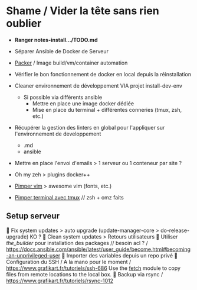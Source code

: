 # Shame / Vider la tête sans rien oublier

- **Ranger notes-install.../TODO.md**
- Séparer Ansible de Docker de Serveur

- [Packer](https://www.packer.io/) / Image build/vm/container automation

- Vérifier le bon fonctionnement de docker en local depuis la réinstallation

- Cleaner environnement de développement VIA projet install-dev-env
  - Si possible via différents ansible
    - Mettre en place une image docker dédiée
    - Mise en place du terminal + différentes conneries (tmux, zsh, etc.)

- Récupérer la gestion des linters en global pour l'appliquer sur l'environnement de developpement
  - .md
  - ansible

- Mettre en place l'envoi d'emails > 1 serveur ou 1 conteneur par site ?

- Oh my zeh > plugins docker++

- [Pimper vim](https://github.com/amix/vimrc) > awesome vim (fonts, etc.)

- [Pimper terminal avec tmux](https://www.grafikart.fr/tutoriels/pimp-my-shell-750) // zsh + omz faits

## Setup serveur

🐛 Fix system updates > auto upgrade (update-manager-core > do-release-upgrade) KO ?
🐛 Clean system updates > Retours utilisateurs
🌱 Utiliser *the_builder* pour installation des packages // besoin acl ? / https://docs.ansible.com/ansible/latest/user_guide/become.html#becoming-an-unprivileged-user
🌱 Importer des variables depuis un repo privé
🌱 Configuration du SSH / A la mano pour le moment / https://www.grafikart.fr/tutoriels/ssh-686
  Use the [fetch](https://docs.ansible.com/ansible/latest/modules/fetch_module.html#fetch-module) module to copy files from remote locations to the local box.
🌱 Backup via rsync / https://www.grafikart.fr/tutoriels/rsync-1012